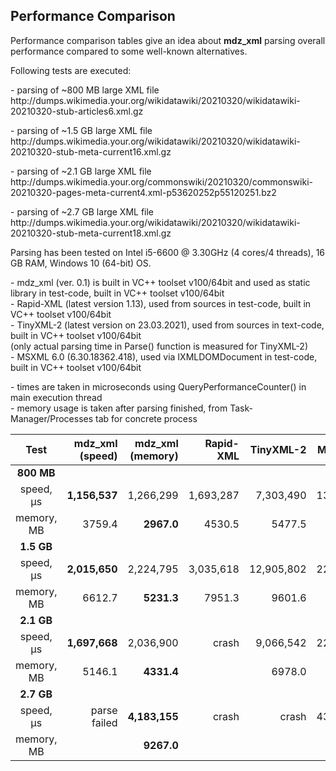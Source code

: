 ## Performance Comparison

Performance comparison tables give an idea about **mdz_xml** parsing overall performance compared to some well-known alternatives.

Following tests are executed:

<p>- parsing of ~800 MB large XML file<br>
http://dumps.wikimedia.your.org/wikidatawiki/20210320/wikidatawiki-20210320-stub-articles6.xml.gz

<p>- parsing of ~1.5 GB large XML file<br>
http://dumps.wikimedia.your.org/wikidatawiki/20210320/wikidatawiki-20210320-stub-meta-current16.xml.gz

<p>- parsing of ~2.1 GB large XML file<br>
http://dumps.wikimedia.your.org/commonswiki/20210320/commonswiki-20210320-pages-meta-current4.xml-p53620252p55120251.bz2

<p>- parsing of ~2.7 GB large XML file<br>
http://dumps.wikimedia.your.org/wikidatawiki/20210320/wikidatawiki-20210320-stub-meta-current18.xml.gz

Parsing has been tested on Intel i5-6600 @ 3.30GHz (4 cores/4 threads), 16 GB RAM, Windows 10 (64-bit) OS.

<p>- mdz_xml (ver. 0.1) is built in VC++ toolset v100/64bit and used as static library in test-code, built in VC++ toolset v100/64bit<br>
- Rapid-XML (latest version 1.13), used from sources in test-code, built in VC++ toolset v100/64bit<br>
- TinyXML-2 (latest version on 23.03.2021), used from sources in text-code, built in VC++ toolset v100/64bit<br>
(only actual parsing time in Parse() function is measured for TinyXML-2)<br>
- MSXML 6.0 (6.30.18362.418), used via IXMLDOMDocument in test-code, built in VC++ toolset v100/64bit

<p>- times are taken in microseconds using QueryPerformanceCounter() in main execution thread<br>
- memory usage is taken after parsing finished, from Task-Manager/Processes tab for concrete process<br>

| Test  | mdz_xml (speed) | mdz_xml (memory) | Rapid-XML|TinyXML-2|MSXML 6.0|
| :---:| ---: | ---: | ---: | ---: | ---: |
| **800 MB**| |||||
| speed,  μs| **1,156,537**   |1,266,299|1,693,287|7,303,490|13,327,359|
| memory, MB| 3759.4   |**2967.0**|4530.5|5477.5|3428.5|
| **1.5 GB** | |  | | |  |
| speed,  μs | **2,015,650**| 2,224,795 |3,035,618 | 12,905,802| 22,664,047 |
| memory, MB | 6612.7| **5231.3** |7951.3 | 9601.6| 6095.3 |
| **2.1 GB** | |  | | |  |
| speed,  μs | **1,697,668**| 2,036,900 |crash | 9,066,542| 22,111,194 |
| memory, MB | 5146.1| **4331.4** | | 6978.0| 6107.5 |
| **2.7 GB** | |  | | |  |
| speed,  μs | parse failed| **4,183,155** |crash | crash| 43,348,381 |
| memory, MB | | **9267.0** | | | 10810.6 |

